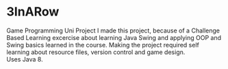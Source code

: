 # 3InARow
Game Programming Uni Project
I made this project, because of a Challenge Based Learning excercise about learning Java Swing and applying OOP and Swing basics learned in the course. Making the project required self learning about resource files, version control and game design.  
Uses Java 8.
